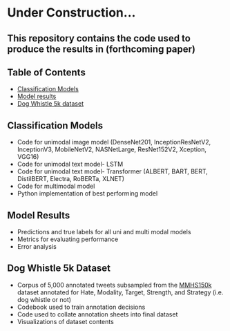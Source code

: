 # Under Construction...

## This repository contains the code used to produce the results in (forthcoming paper)


## Table of Contents
* [Classification Models](#Classification-Models)
* [Model results](#Model-results)
* [Dog Whistle 5k dataset](#Dog-Whistle-5k-dataset)

## Classification Models
* Code for unimodal image model (DenseNet201, InceptionResNetV2, InceptionV3, MobileNetV2, NASNetLarge, ResNet152V2, Xception, VGG16)
* Code for unimodal text model- LSTM
* Code for unimodal text model- Transformer (ALBERT, BART, BERT, DistilBERT, Electra, RoBERTa, XLNET)
* Code for multimodal model
* Python implementation of best performing model

## Model Results
* Predictions and true labels for all uni and multi modal models
* Metrics for evaluating performance
* Error analysis

## Dog Whistle 5k Dataset
* Corpus of 5,000 annotated tweets subsampled from the [MMHS150k](https://gombru.github.io/2019/10/09/MMHS/) dataset annotated for Hate, Modality, Target, Strength, and Strategy (i.e. dog whistle or not)
* Codebook used to train annotation decisions
* Code used to collate annotation sheets into final dataset
* Visualizations of dataset contents
